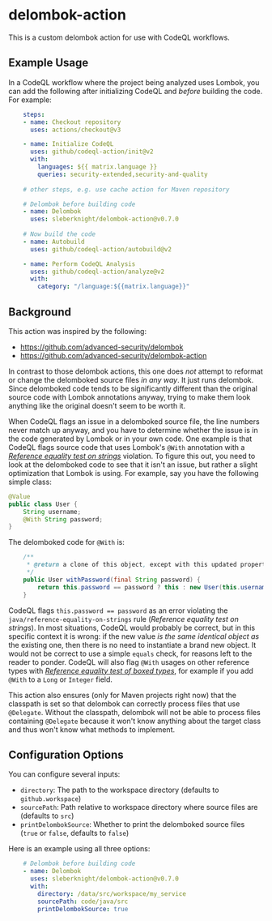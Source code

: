 # delombok-action
This is a custom delombok action for use with CodeQL workflows.

## Example Usage

In a CodeQL workflow where the project being analyzed uses Lombok, you can add the following after initializing CodeQL and _before_ building the code. For example:

```yaml
    steps:
    - name: Checkout repository
      uses: actions/checkout@v3

    - name: Initialize CodeQL
      uses: github/codeql-action/init@v2
      with:
        languages: ${{ matrix.language }}
        queries: security-extended,security-and-quality
    
    # other steps, e.g. use cache action for Maven repository   

    # Delombok before building code
    - name: Delombok
      uses: sleberknight/delombok-action@v0.7.0
      
    # Now build the code
    - name: Autobuild
      uses: github/codeql-action/autobuild@v2

    - name: Perform CodeQL Analysis
      uses: github/codeql-action/analyze@v2
      with:
        category: "/language:${{matrix.language}}"
```

## Background

This action was inspired by the following:

* https://github.com/advanced-security/delombok
* https://github.com/advanced-security/delombok-action

In contrast to those delombok actions, this one does _not_ attempt to reformat or change the delomboked source files _in any way_. It just runs delombok. Since delomboked code tends to be significantly different than the original source code with Lombok annotations anyway, trying to make them look anything like the original doesn't seem to be worth it.

When CodeQL flags an issue in a delomboked source file, the line numbers never match up anyway, and you have to determine whether the issue is in the code generated by Lombok or in your own code. One example is that CodeQL flags source code that uses Lombok's `@With` annotation with a [_Reference equality test on strings_](https://codeql.github.com/codeql-query-help/java/java-reference-equality-on-strings/)  violation. To figure this out, you need to look at the delomboked code to see that it isn't an issue, but rather a slight optimization that Lombok is using. For example, say you have the following simple class:

```java
@Value
public class User {
    String username;
    @With String password;
}
```

The delomboked code for `@With` is:

```java
    /**
     * @return a clone of this object, except with this updated property (returns {@code this} if an identical value is passed).
     */
    public User withPassword(final String password) {
        return this.password == password ? this : new User(this.username, password);
    }
 ```
 
 CodeQL flags `this.password == password` as an error violating the `java/reference-equality-on-strings` rule (_Reference equality test on strings_). In most situations, CodeQL would probably be correct, but in this specific context it is wrong: if the new value _is the same identical object as_ the existing one, then there is no need to instantiate a brand new object. It would not be correct to use a simple `equals` check, for reasons left to the reader to ponder. CodeQL will also flag `@With` usages on other reference types with [_Reference equality test of boxed types_](https://codeql.github.com/codeql-query-help/java/java-reference-equality-of-boxed-types/), for example if you add `@With` to a `Long` or `Integer` field.

This action also ensures (only for Maven projects right now) that the classpath is set so that delombok can correctly process files that use `@Delegate`. Without the classpath, delombok will not be able to process files containing `@Delegate` because it won't know anything about the target class and thus won't know what methods to implement.

## Configuration Options

You can configure several inputs:

* `directory`: The path to the workspace directory (defaults to `github.workspace`)
* `sourcePath`: Path relative to workspace directory where source files are (defaults to `src`)
* `printDelombokSource`: Whether to print the delomboked source files (`true` or `false`, defaults to `false`)

Here is an example using all three options:

```yaml
    # Delombok before building code
    - name: Delombok
      uses: sleberknight/delombok-action@v0.7.0
      with:
        directory: /data/src/workspace/my_service
        sourcePath: code/java/src
        printDelombokSource: true
```
